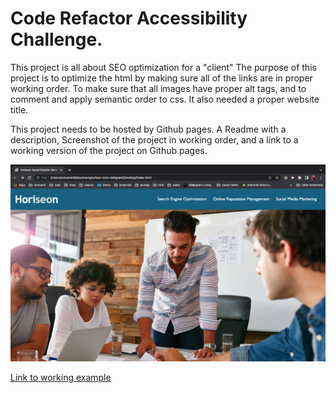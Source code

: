 
# Code Refactor Accessibility Challenge.

This project is all about SEO optimization for a "client"
The purpose of this project is to optimize the html by making sure all of the links are in proper working order. To make sure 
that all images have proper alt tags, and to comment and apply semantic order to css. It also needed a proper website title.

This project needs to be hosted by Github pages. A Readme with a description, Screenshot of the project in working order, and a link to a working version of the project on Github pages.

![Screenshot](./screen.png)

[Link to working example](https://xclusive36.github.io/urban-octo-telegram/)